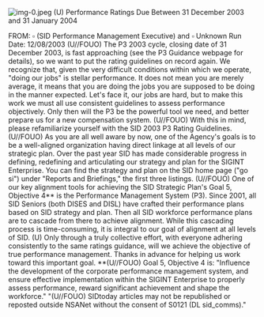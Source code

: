 ![img-0.jpeg](img-0.jpeg)
(U) Performance Ratings Due Between 31 December 2003 and 31 January 2004

FROM: $\square$ (SID Performance Management Executive) and $\square$ Unknown
Run Date: $12 / 08 / 2003$
(U//FOUO) The P3 2003 cycle, closing date of 31 December 2003, is fast approaching (see the P3 Guidance webpage for details), so we want to put the rating guidelines on record again. We recognize that, given the very difficult conditions within which we operate, "doing our jobs" is stellar performance. It does not mean you are merely average, it means that you are doing the jobs you are supposed to be doing in the manner expected. Let's face it, our jobs are hard, but to make this work we must all use consistent guidelines to assess performance objectively. Only then will the P3 be the powerful tool we need, and better prepare us for a new compensation system.
(U//FOUO) With this in mind, please refamiliarize yourself with the SID 2003 P3 Rating Guidelines.
(U//FOUO) As you are all well aware by now, one of the Agency's goals is to be a well-aligned organization having direct linkage at all levels of our strategic plan. Over the past year SID has made considerable progress in defining, redefining and articulating our strategy and plan for the SIGINT Enterprise. You can find the strategy and plan on the SID home page ("go si") under "Reports and Briefings," the first three listings.
(U//FOUO) One of our key alignment tools for achieving the SID Strategic Plan's Goal 5, Objective 4** is the Performance Management System (P3). Since 2001, all SID Seniors (both DISES and DISL) have crafted their performance plans based on SID strategy and plan. Then all SID workforce performance plans are to cascade from there to achieve alignment. While this cascading process is time-consuming, it is integral to our goal of alignment at all levels of SID.
(U) Only through a truly collective effort, with everyone adhering consistently to the same ratings guidance, will we achieve the objective of true performance management. Thanks in advance for helping us work toward this important goal.
**(U//FOUO) Goal 5, Objective 4 is: "Influence the development of the corporate performance management system, and ensure effective implementation within the SIGINT Enterprise to properly assess performance, reward significant achievement and shape the workforce."
"(U//FOUO) SIDtoday articles may not be republished or reposted outside NSANet without the consent of S0121 (DL sid_comms)."
